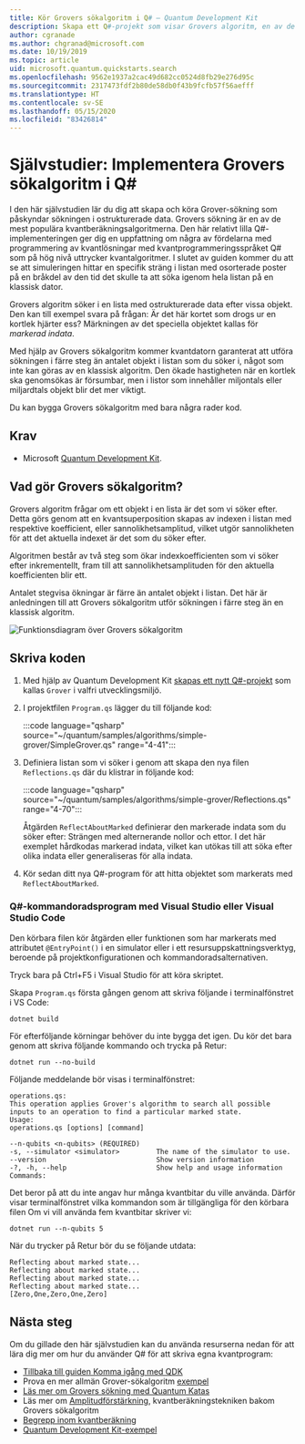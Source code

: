 ```yaml
---
title: Kör Grovers sökalgoritm i Q# – Quantum Development Kit
description: Skapa ett Q#-projekt som visar Grovers algoritm, en av de legendariska kvantalgoritmerna.
author: cgranade
ms.author: chgranad@microsoft.com
ms.date: 10/19/2019
ms.topic: article
uid: microsoft.quantum.quickstarts.search
ms.openlocfilehash: 9562e1937a2cac49d682cc0524d8fb29e276d95c
ms.sourcegitcommit: 2317473fdf2b80de58db0f43b9fcfb57f56aefff
ms.translationtype: HT
ms.contentlocale: sv-SE
ms.lasthandoff: 05/15/2020
ms.locfileid: "83426814"
---
```

# <a name="tutorial-implement-grovers-search-algorithm-in-q"></a>Självstudier: Implementera Grovers sökalgoritm i Q\#

I den här självstudien lär du dig att skapa och köra Grover-sökning som påskyndar sökningen i ostrukturerade data.  Grovers sökning är en av de mest populära kvantberäkningsalgoritmerna. Den här relativt lilla Q#-implementeringen ger dig en uppfattning om några av fördelarna med programmering av kvantlösningar med kvantprogrammeringsspråket Q# som på hög nivå uttrycker kvantalgoritmer.  I slutet av guiden kommer du att se att simuleringen hittar en specifik sträng i listan med osorterade poster på en bråkdel av den tid det skulle ta att söka igenom hela listan på en klassisk dator.

Grovers algoritm söker i en lista med ostrukturerade data efter vissa objekt. Den kan till exempel svara på frågan: Är det här kortet som drogs ur en kortlek hjärter ess? Märkningen av det speciella objektet kallas för _markerad indata_.

Med hjälp av Grovers sökalgoritm kommer kvantdatorn garanterat att utföra sökningen i färre steg än antalet objekt i listan som du söker i, något som inte kan göras av en klassisk algoritm. Den ökade hastigheten när en kortlek ska genomsökas är försumbar, men i listor som innehåller miljontals eller miljardtals objekt blir det mer viktigt.

Du kan bygga Grovers sökalgoritm med bara några rader kod.

## <a name="prerequisites"></a>Krav

- Microsoft [Quantum Development Kit][install].

## <a name="what-does-grovers-search-algorithm-do"></a>Vad gör Grovers sökalgoritm?

Grovers algoritm frågar om ett objekt i en lista är det som vi söker efter. Detta görs genom att en kvantsuperposition skapas av indexen i listan med respektive koefficient, eller sannolikhetsamplitud, vilket utgör sannolikheten för att det aktuella indexet är det som du söker efter.

Algoritmen består av två steg som ökar indexkoefficienten som vi söker efter inkrementellt, fram till att sannolikhetsamplituden för den aktuella koefficienten blir ett.

Antalet stegvisa ökningar är färre än antalet objekt i listan. Det här är anledningen till att Grovers sökalgoritm utför sökningen i färre steg än en klassisk algoritm.

![Funktionsdiagram över Grovers sökalgoritm](~/media/grover.png)

## <a name="write-the-code"></a>Skriva koden

1. Med hjälp av Quantum Development Kit [skapas ett nytt Q#-projekt](xref:microsoft.quantum.howto.createproject) som kallas `Grover` i valfri utvecklingsmiljö.

1. I projektfilen `Program.qs` lägger du till följande kod:

    :::code language="qsharp" source="~/quantum/samples/algorithms/simple-grover/SimpleGrover.qs" range="4-41":::

1. Definiera listan som vi söker i genom att skapa den nya filen `Reflections.qs` där du klistrar in följande kod:

    :::code language="qsharp" source="~/quantum/samples/algorithms/simple-grover/Reflections.qs" range="4-70":::

    Åtgärden `ReflectAboutMarked` definierar den markerade indata som du söker efter: Strängen med alternerande nollor och ettor. I det här exemplet hårdkodas markerad indata, vilket kan utökas till att söka efter olika indata eller generaliseras för alla indata.

1. Kör sedan ditt nya Q#-program för att hitta objektet som markerats med `ReflectAboutMarked`.

### <a name="q-command-line-applications-with-visual-studio-or-visual-studio-code"></a>Q#-kommandoradsprogram med Visual Studio eller Visual Studio Code

Den körbara filen kör åtgärden eller funktionen som har markerats med attributet `@EntryPoint()` i en simulator eller i ett resursuppskattningsverktyg, beroende på projektkonfigurationen och kommandoradsalternativen.

Tryck bara på Ctrl+F5 i Visual Studio för att köra skriptet.

Skapa `Program.qs` första gången genom att skriva följande i terminalfönstret i VS Code:

```Command line
dotnet build
```

För efterföljande körningar behöver du inte bygga det igen. Du kör det bara genom att skriva följande kommando och trycka på Retur:

```Command line
dotnet run --no-build
```

Följande meddelande bör visas i terminalfönstret:

```
operations.qs:
This operation applies Grover's algorithm to search all possible inputs to an operation to find a particular marked state.
Usage:
operations.qs [options] [command]

--n-qubits <n-qubits> (REQUIRED)
-s, --simulator <simulator>         The name of the simulator to use.
--version                           Show version information
-?, -h, --help                      Show help and usage information
Commands:
```

Det beror på att du inte angav hur många kvantbitar du ville använda. Därför visar terminalfönstret vilka kommandon som är tillgängliga för den körbara filen Om vi vill använda fem kvantbitar skriver vi:

```Command line
dotnet run --n-qubits 5
```

När du trycker på Retur bör du se följande utdata:

```
Reflecting about marked state...
Reflecting about marked state...
Reflecting about marked state...
Reflecting about marked state...
[Zero,One,Zero,One,Zero]
```

## <a name="next-steps"></a>Nästa steg

Om du gillade den här självstudien kan du använda resurserna nedan för att lära dig mer om hur du använder Q# för att skriva egna kvantprogram:

- [Tillbaka till guiden Komma igång med QDK](xref:microsoft.quantum.welcome)
- Prova en mer allmän Grover-sökalgoritm [exempel](https://github.com/microsoft/Quantum/tree/master/samples/algorithms/database-search)
- [Läs mer om Grovers sökning med Quantum Katas](xref:microsoft.quantum.overview.katas)
- Läs mer om [Amplitudförstärkning][amplitude-amplification], kvantberäkningstekniken bakom Grovers sökalgoritm
- [Begrepp inom kvantberäkning](xref:microsoft.quantum.concepts.intro)
- [Quantum Development Kit-exempel](https://docs.microsoft.com/samples/browse/?products=qdk)

<!-- LINKS -->

[install]: xref:microsoft.quantum.install
[amplitude-amplification]: xref:microsoft.quantum.libraries.standard.algorithms#amplitude-amplification
